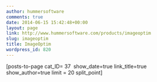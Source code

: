 ```yaml
---
author: hummersoftware
comments: true
date: 2014-06-15 15:42:48+00:00
layout: page
link: http://www.hummersoftware.com/products/imageoptim
slug: imageoptim
title: ImageOptim
wordpress_id: 820
---
```


[posts-to-page cat_ID= 37  show_date=true link_title=true show_author=true limit = 20 split_point]

